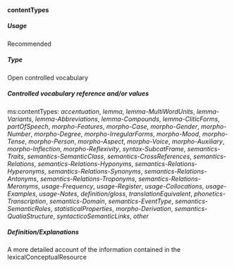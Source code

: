 #### contentTypes
##### Usage
Recommended
##### Type
Open controlled vocabulary
##### Controlled vocabulary reference and/or values
ms:contentTypes: _accentuation_, _lemma_, _lemma-MultiWordUnits_, _lemma-Variants_, _lemma-Abbreviations_, _lemma-Compounds_, _lemma-CliticForms_, _partOfSpeech_, _morpho-Features_, _morpho-Case_, _morpho-Gender_, _morpho-Number_, _morpho-Degree_, _morpho-IrregularForms_, _morpho-Mood_, _morpho-Tense_, _morpho-Person_, _morpho-Aspect_, _morpho-Voice_, _morpho-Auxiliary_, _morpho-Inflection_, _morpho-Reflexivity_, _syntax-SubcatFrame_, _semantics-Traits_, _semantics-SemanticClass_, _semantics-CrossReferences_, _semantics-Relations_, _semantics-Relations-Hyponyms_, _semantics-Relations-Hyperonyms_, _semantics-Relations-Synonyms_, _semantics-Relations-Antonyms_, _semantics-Relations-Troponyms_, _semantics-Relations-Meronyms_, _usage-Frequency_, _usage-Register_, _usage-Collocations_, _usage-Examples_, _usage-Notes_, _definition/gloss_, _translationEquivalent_, _phonetics-Transcription_, _semantics-Domain_, _semantics-EventType_, _semantics-SemanticRoles_, _statisticalProperties_, _morpho-Derivation_, _semantics-QualiaStructure_, _syntacticoSemanticLinks_, _other_
##### Definition/Explanations
A more detailed account of the information contained in the lexicalConceptualResource

